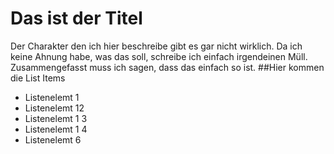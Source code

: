 # Das ist der Titel
Der Charakter den ich hier beschreibe gibt es gar nicht wirklich. Da ich keine Ahnung habe, was das soll, schreibe ich einfach irgendeinen Müll.
Zusammengefasst muss ich sagen, dass das einfach so ist.
##Hier kommen die List Items

* Listenelemt 1
* Listenelemt 12 
* Listenelemt 1 3
* Listenelemt 1 4
* Listenelemt 6
